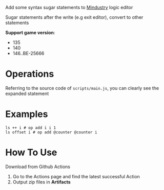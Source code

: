 Add some syntax sugar statements to [Mindustry] logic editor

Sugar statements after the write (e.g exit editor), convert to other statements

**Support game version**:

- 135
- 140
- 146..BE-25666

[Mindustry]: https://github.com/Anuken/Mindustry

# Operations
Referring to the source code of `scripts/main.js`,
you can clearly see the expanded statement

# Examples
```gas
ls ++ i # op add i i 1
ls offset i # op add @counter @counter i
```

# How To Use
Download from Github Actions

1. Go to the Actions page and find the latest successful Action
2. Output zip files in **Artifacts**
